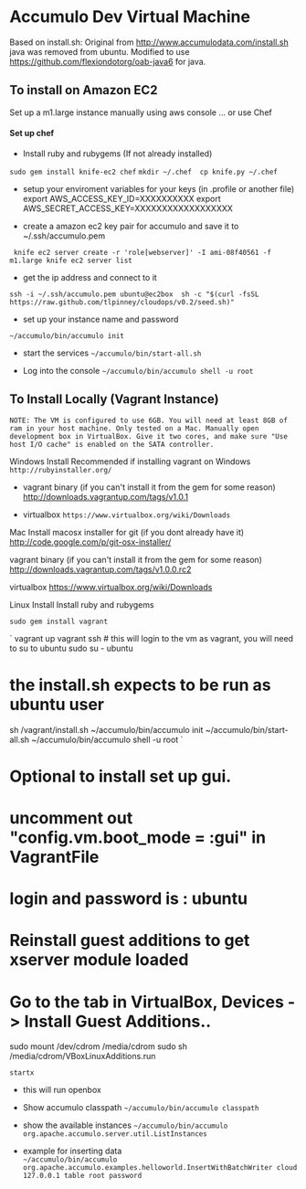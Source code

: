 Accumulo Dev Virtual Machine 
============================

Based on 
install.sh: Original from  http://www.accumulodata.com/install.sh
java was removed from ubuntu. Modified to use https://github.com/flexiondotorg/oab-java6 for java.


To install on Amazon EC2
------------------------

Set up a m1.large instance manually using aws console 
... or 
use Chef 

#### Set up chef 

* Install ruby and rubygems (If not already installed)

`sudo gem install knife-ec2 chef`
`mkdir ~/.chef 
cp knife.py ~/.chef
`

* setup your enviroment variables for your keys (in .profile or another file) 
export AWS_ACCESS_KEY_ID=XXXXXXXXXX
export AWS_SECRET_ACCESS_KEY=XXXXXXXXXXXXXXXXXX

* create a amazon ec2 key pair for accumulo and save it to ~/.ssh/accumulo.pem

` 
knife ec2 server create -r 'role[webserver]' -I ami-08f40561 -f m1.large
knife ec2 server list 
`

* get the ip address and connect to it 

`
ssh -i ~/.ssh/accumulo.pem ubuntu@ec2box 
sh -c "$(curl -fsSL https://raw.github.com/tlpinney/cloudops/v0.2/seed.sh)"
`

* set up your instance name and password 

`~/accumulo/bin/accumulo init`

* start the services 
`~/accumulo/bin/start-all.sh`

* Log into the console 
`~/accumulo/bin/accumulo shell -u root`



To Install Locally (Vagrant Instance)
-------------------------------------

    NOTE: The VM is configured to use 6GB. You will need at least 8GB of ram in your host machine. Only tested on a Mac. Manually open development box in VirtualBox. Give it two cores, and make sure "Use host I/O cache" is enabled on the SATA controller.

Windows Install 
Recommended if installing vagrant on Windows
`http://rubyinstaller.org/`

* vagrant binary (if you can't install it from the gem for some reason)
http://downloads.vagrantup.com/tags/v1.0.1

* virtualbox
`https://www.virtualbox.org/wiki/Downloads`



Mac Install
macosx installer for git (if you dont already have it)
http://code.google.com/p/git-osx-installer/

vagrant binary (if you can't install it from the gem for some reason)
http://downloads.vagrantup.com/tags/v1.0.0.rc2

virtualbox
https://www.virtualbox.org/wiki/Downloads


Linux Install 
Install ruby and rubygems

`sudo gem install vagrant` 





`
vagrant up 
vagrant ssh  # this will login to the vm as vagrant, you will need to su to ubuntu
sudo su - ubuntu
# the install.sh expects to be run as ubuntu user
sh /vagrant/install.sh
~/accumulo/bin/accumulo init
~/accumulo/bin/start-all.sh
~/accumulo/bin/accumulo shell -u root 
`

# Optional to install set up gui.
# uncomment out "config.vm.boot_mode = :gui" in VagrantFile

# login and password is : ubuntu
# Reinstall guest additions to get xserver module loaded 
# Go to the tab in VirtualBox, Devices -> Install Guest Additions.. 
sudo mount /dev/cdrom /media/cdrom
sudo sh /media/cdrom/VBoxLinuxAdditions.run

`
startx 
`

* this will run openbox 



* Show accumulo classpath
`~/accumulo/bin/accumulo classpath`

* show the available instances 
`~/accumulo/bin/accumulo org.apache.accumulo.server.util.ListInstances`

* example for inserting data  
`~/accumulo/bin/accumulo org.apache.accumulo.examples.helloworld.InsertWithBatchWriter cloud 127.0.0.1 table root password`







